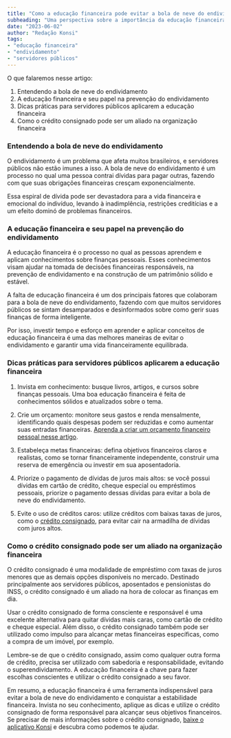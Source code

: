 ```yaml
---
title: "Como a educação financeira pode evitar a bola de neve do endividamento"
subheading: "Uma perspectiva sobre a importância da educação financeira para servidores públicos evitarem a armadilha do endividamento e viverem uma vida financeiramente estável."
date: "2023-06-02"
author: "Redação Konsi"
tags:
- "educação financeira"
- "endividamento"
- "servidores públicos"
---
```


O que falaremos nesse artigo:
1. Entendendo a bola de neve do endividamento
2. A educação financeira e seu papel na prevenção do endividamento
3. Dicas práticas para servidores públicos aplicarem a educação financeira
4. Como o crédito consignado pode ser um aliado na organização financeira

### Entendendo a bola de neve do endividamento

O endividamento é um problema que afeta muitos brasileiros, e servidores públicos não estão imunes a isso. A bola de neve do endividamento é um processo no qual uma pessoa contrai dívidas para pagar outras, fazendo com que suas obrigações financeiras cresçam exponencialmente.

Essa espiral de dívida pode ser devastadora para a vida financeira e emocional do indivíduo, levando à inadimplência, restrições creditícias e a um efeito dominó de problemas financeiros.

### A educação financeira e seu papel na prevenção do endividamento

A educação financeira é o processo no qual as pessoas aprendem e aplicam conhecimentos sobre finanças pessoais. Esses conhecimentos visam ajudar na tomada de decisões financeiras responsáveis, na prevenção de endividamento e na construção de um patrimônio sólido e estável.

A falta de educação financeira é um dos principais fatores que colaboram para a bola de neve do endividamento, fazendo com que muitos servidores públicos se sintam desamparados e desinformados sobre como gerir suas finanças de forma inteligente.

Por isso, investir tempo e esforço em aprender e aplicar conceitos de educação financeira é uma das melhores maneiras de evitar o endividamento e garantir uma vida financeiramente equilibrada.

### Dicas práticas para servidores públicos aplicarem a educação financeira

1. Invista em conhecimento: busque livros, artigos, e cursos sobre finanças pessoais. Uma boa educação financeira é feita de conhecimentos sólidos e atualizados sobre o tema.

2. Crie um orçamento: monitore seus gastos e renda mensalmente, identificando quais despesas podem ser reduzidas e como aumentar suas entradas financeiras. [Aprenda a criar um orçamento financeiro pessoal nesse artigo](como-criar-e-seguir-um-oramento-financeiro-pessoal-para-servidores-pblicos.md).

3. Estabeleça metas financeiras: defina objetivos financeiros claros e realistas, como se tornar financeiramente independente, construir uma reserva de emergência ou investir em sua aposentadoria.

4. Priorize o pagamento de dívidas de juros mais altos: se você possui dívidas em cartão de crédito, cheque especial ou empréstimos pessoais, priorize o pagamento dessas dívidas para evitar a bola de neve do endividamento.

5. Evite o uso de créditos caros: utilize créditos com baixas taxas de juros, como o [crédito consignado](5-motivos-para-escolher-o-credito-consignado-publico.md), para evitar cair na armadilha de dívidas com juros altos.

### Como o crédito consignado pode ser um aliado na organização financeira

O crédito consignado é uma modalidade de empréstimo com taxas de juros menores que as demais opções disponíveis no mercado. Destinado principalmente aos servidores públicos, aposentados e pensionistas do INSS, o crédito consignado é um aliado na hora de colocar as finanças em dia.

Usar o crédito consignado de forma consciente e responsável é uma excelente alternativa para quitar dívidas mais caras, como cartão de crédito e cheque especial. Além disso, o crédito consignado também pode ser utilizado como impulso para alcançar metas financeiras específicas, como a compra de um imóvel, por exemplo.

Lembre-se de que o crédito consignado, assim como qualquer outra forma de crédito, precisa ser utilizado com sabedoria e responsabilidade, evitando o superendividamento. A educação financeira é a chave para fazer escolhas conscientes e utilizar o crédito consignado a seu favor.

Em resumo, a educação financeira é uma ferramenta indispensável para evitar a bola de neve do endividamento e conquistar a estabilidade financeira. Invista no seu conhecimento, aplique as dicas e utilize o crédito consignado de forma responsável para alcançar seus objetivos financeiros. Se precisar de mais informações sobre o crédito consignado, [baixe o aplicativo Konsi](http://www.konsi.com.br/apps) e descubra como podemos te ajudar.